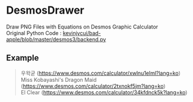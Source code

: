 # DesmosDrawer
Draw PNG Files with Equations on Desmos Graphic Calculator<br>
Original Python Code : [kevinjycui/bad-apple/blob/master/desmos3/backend.py](https://github.com/kevinjycui/bad-apple/blob/master/desmos3/backend.py)

## Example
> 우왁굳 (https://www.desmos.com/calculator/xwlnu1elml?lang=ko) <br>
> Miss Kobayashi's Dragon Maid (https://www.desmos.com/calculator/2txnokf5jm?lang=ko) <br>
> El Clear (https://www.desmos.com/calculator/34kfdnck5k?lang=ko) <br>
